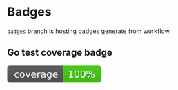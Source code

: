 # Badges

`badges` branch is hosting badges generate from workflow.

## Go test coverage badge 

 [![coverage](https://raw.githubusercontent.com/vladopajic/go-test-coverage/badges/.badges/main/coverage.svg)](https://github.com/vladopajic/go-test-coverage/tree/badges)
